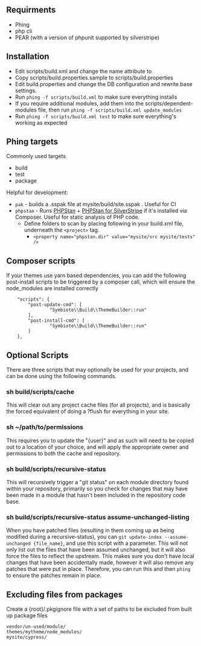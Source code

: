 
Requirments
----------------------

* Phing
* php cli
* PEAR (with a version of phpunit supported by silverstripe)

Installation
----------------------

* Edit scripts/build.xml and change the <project> name attribute to <projectname>
* Copy scripts/build.properties.sample to scripts/build.properties
* Edit build.properties and change the DB configuration and rewrite.base settings.
* Run `phing -f scripts/build.xml` to make sure everything installs
* If you require additional modules, add them into the scripts/dependent-modules file, then run `phing -f scripts/build.xml update_modules`
* Run `phing -f scripts/build.xml test` to make sure everything's working as expected


## Phing targets

Commonly used targets

* build
* test
* package

Helpful for development: 

* `pak` - builds a .sspak file at mysite/build/site.sspak . Useful for CI 
* `phpstan` - Runs [PHPStan](https://github.com/phpstan/phpstan) + [PHPStan for SilverStripe](https://github.com/silbinarywolf/silverstripe-phpstan) if it's installed via Composer. Useful for static analysis of PHP code.
    - Define folders to scan by placing following in your build.xml file, underneath the `<project>` tag.
        - `<property name="phpstan.dir" value="mysite/src mysite/tests" />`


## Composer scripts

If your themes use yarn based dependencies, you can add the following post-install 
scripts to be triggered by a composer call, which will ensure the node\_modules
are installed correctly

```
    "scripts": {
		"post-update-cmd": [		
	            "Symbiote\\Build\\ThemeBuilder::run"
		],
		"post-install-cmd": [
	            "Symbiote\\Build\\ThemeBuilder::run"
		]
	},
```

Optional Scripts
----------------------

There are three scripts that may optionally be used for your projects, and can be done using the following commands.

### sh build/scripts/cache

This will clear out any project cache files (for all projects), and is basically the forced equivalent of doing a ?flush for everything in your site.

### sh ~/path/to/permissions

This requires you to update the "{user}" and as such will need to be copied out to a location of your choice, and will apply the appropriate owner and permissions to both the cache and repository.

### sh build/scripts/recursive-status

This will recursively trigger a "git status" on each module directory found within your repository, primarily so you check for changes that may have been made in a module that hasn't been included in the repository code base.

### sh build/scripts/recursive-status assume-unchanged-listing

When you have patched files (resulting in them coming up as being modified during a recursive-status), you can `git update-index --assume-unchanged {file_name}`, and use this script with a parameter. This will not only list out the files that have been assumed unchanged, but it will also force the files to reflect the upstream. This makes sure you don't have local changes that have been accidentally made, however it will also remove any patches that were put in place. Therefore, you can run this and then `phing` to ensure the patches remain in place.


## Excluding files from packages

Create a {root}/.pkgignore file with a set of paths to be excluded from built up package files

```
vendor/un-used/module/
themes/mytheme/node_modules/
mysite/cypress/

```
